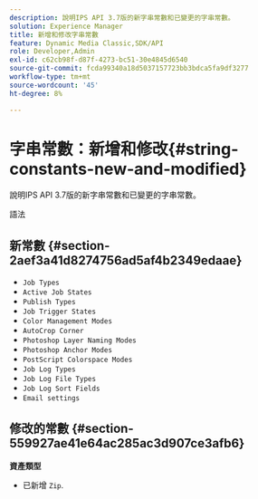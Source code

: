 ```yaml
---
description: 說明IPS API 3.7版的新字串常數和已變更的字串常數。
solution: Experience Manager
title: 新增和修改字串常數
feature: Dynamic Media Classic,SDK/API
role: Developer,Admin
exl-id: c62cb98f-d87f-4273-bc51-30e4845d6540
source-git-commit: fcda99340a18d5037157723bb3bdca5fa9df3277
workflow-type: tm+mt
source-wordcount: '45'
ht-degree: 8%

---
```


# 字串常數：新增和修改{#string-constants-new-and-modified}

說明IPS API 3.7版的新字串常數和已變更的字串常數。

語法

## 新常數 {#section-2aef3a41d8274756ad5af4b2349edaae}

* `Job Types`
* `Active Job States`
* `Publish Types`
* `Job Trigger States`
* `Color Management Modes`
* `AutoCrop Corner`
* `Photoshop Layer Naming Modes`
* `Photoshop Anchor Modes`
* `PostScript Colorspace Modes`
* `Job Log Types`
* `Job Log File Types`
* `Job Log Sort Fields`
* `Email settings`

## 修改的常數 {#section-559927ae41e64ac285ac3d907ce3afb6}

**資產類型**

* 已新增 `Zip`.
